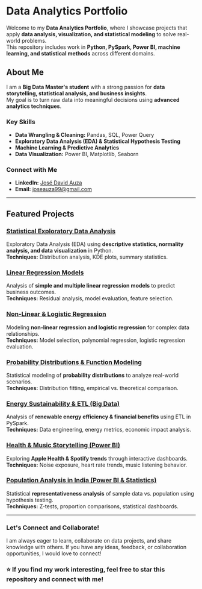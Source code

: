 # **Data Analytics Portfolio**  

Welcome to my **Data Analytics Portfolio**, where I showcase projects that apply **data analysis, visualization, and statistical modeling** to solve real-world problems.  
This repository includes work in **Python, PySpark, Power BI, machine learning, and statistical methods** across different domains.  

## **About Me**  

I am a **Big Data Master's student** with a strong passion for **data storytelling, statistical analysis, and business insights**.  
My goal is to turn raw data into meaningful decisions using **advanced analytics techniques**.  

### **Key Skills**  
- **Data Wrangling & Cleaning:** Pandas, SQL, Power Query  
- **Exploratory Data Analysis (EDA) & Statistical Hypothesis Testing**  
- **Machine Learning & Predictive Analytics**  
- **Data Visualization:** Power BI, Matplotlib, Seaborn  

### **Connect with Me**  
- **LinkedIn:** [José David Auza](https://www.linkedin.com/in/josedavidauza)  
- **Email:** joseauza99@gmail.com  

---

## **Featured Projects**  

### **[Statistical Exploratory Data Analysis](https://github.com/JoseAuza99/data-analytics-portfolio/tree/main/Statistical_Analysis_EDA)**  
Exploratory Data Analysis (EDA) using **descriptive statistics, normality analysis, and data visualization** in Python.  
**Techniques:** Distribution analysis, KDE plots, summary statistics.  

### **[Linear Regression Models](https://github.com/JoseAuza99/data-analytics-portfolio/tree/main/Linear_Regression)**  
Analysis of **simple and multiple linear regression models** to predict business outcomes.  
**Techniques:** Residual analysis, model evaluation, feature selection.  

### **[Non-Linear & Logistic Regression](https://github.com/JoseAuza99/data-analytics-portfolio/tree/main/NonLinear_Regression)**  
Modeling **non-linear regression and logistic regression** for complex data relationships.  
**Techniques:** Model selection, polynomial regression, logistic regression evaluation.  

### **[Probability Distributions & Function Modeling](https://github.com/JoseAuza99/data-analytics-portfolio/tree/main/Probability_Distributions)**  
Statistical modeling of **probability distributions** to analyze real-world scenarios.  
**Techniques:** Distribution fitting, empirical vs. theoretical comparison.  

### **[Energy Sustainability & ETL (Big Data)](https://github.com/JoseAuza99/data-analytics-portfolio/tree/main/Energy_Sustainability_ETL)**  
Analysis of **renewable energy efficiency & financial benefits** using ETL in PySpark.  
**Techniques:** Data engineering, energy metrics, economic impact analysis.  

### **[Health & Music Storytelling (Power BI)](https://github.com/JoseAuza99/data-analytics-portfolio/tree/main/Health_Music_Storytelling)**  
Exploring **Apple Health & Spotify trends** through interactive dashboards.  
**Techniques:** Noise exposure, heart rate trends, music listening behavior.  

### **[Population Analysis in India (Power BI & Statistics)](https://github.com/JoseAuza99/data-analytics-portfolio/tree/main/Population_Analysis_India)**  
Statistical **representativeness analysis** of sample data vs. population using hypothesis testing.  
**Techniques:** Z-tests, proportion comparisons, statistical dashboards.  

---

### **Let's Connect and Collaborate!**  

I am always eager to learn, collaborate on data projects, and share knowledge with others.
If you have any ideas, feedback, or collaboration opportunities, I would love to connect!

### ⭐ **If you find my work interesting, feel free to star this repository and connect with me!**  
